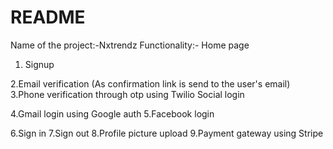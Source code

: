 # README

Name of the project:-Nxtrendz
Functionality:-
Home page





1. Signup


   
2.Email verification (As confirmation link is send to the user's email)
3.Phone verification through otp using Twilio
Social login

4.Gmail login using Google auth
5.Facebook login

6.Sign in 
7.Sign out
8.Profile picture upload
9.Payment gateway using Stripe



